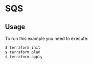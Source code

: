 # SQS

## Usage

To run this example you need to execute:

```bash
$ terraform init
$ terraform plan
$ terraform apply
```
